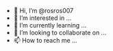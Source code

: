 - 👋 Hi, I’m @rosros007
- 👀 I’m interested in ...
- 🌱 I’m currently learning ...
- 💞️ I’m looking to collaborate on ...
- 📫 How to reach me ...

<!---
rosros007/rosros007 is a ✨ special ✨ repository because its `README.md` (this file) appears on your GitHub profile.
You can click the Preview link to take a look at your changes.
--->
